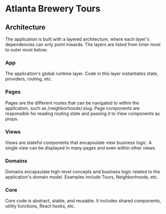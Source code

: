 # Atlanta Brewery Tours

## Architecture

The application is built with a layered architecture, where each layer's dependencies can only point inwards. The layers are listed from inner most to outer most below:

### App

The application's global runtime layer. Code in this layer instantiates state, providers, routing, etc.

### Pages

Pages are the different routes that can be navigated to within the application, such as /neighborhoods/:slug. Page components are responsible for reading routing state and passing it to View components as props.

### Views

Views are stateful components that encapsulate view business logic. A single view can be displayed in many pages and even within other views.

### Domains

Domains encapsulate high-level concepts and business logic related to the application's domain model. Examples include Tours, Neighborhoods, etc.

### Core

Core code is abstract, stable, and reusable. It includes shared components, utility functions, React hooks, etc.
